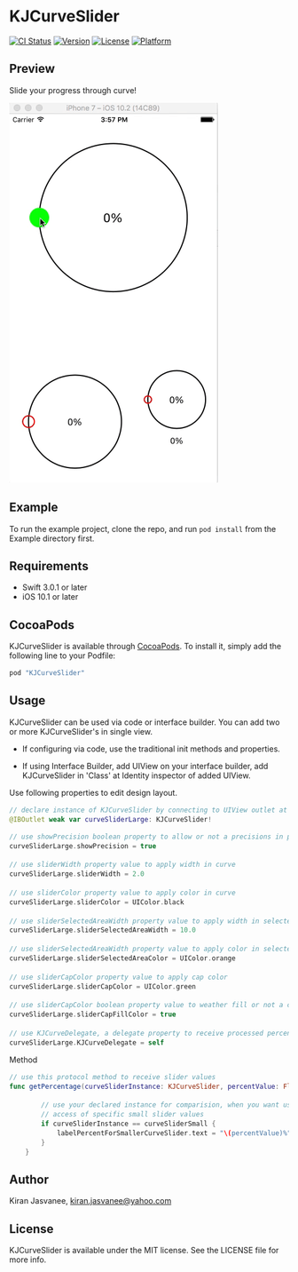 # KJCurveSlider

[![CI Status](http://img.shields.io/travis/bluelabeldeveloper1/KJCurveSlider.svg?style=flat)](https://travis-ci.org/bluelabeldeveloper1/KJCurveSlider)
[![Version](https://img.shields.io/cocoapods/v/KJCurveSlider.svg?style=flat)](http://cocoapods.org/pods/KJCurveSlider)
[![License](https://img.shields.io/cocoapods/l/KJCurveSlider.svg?style=flat)](http://cocoapods.org/pods/KJCurveSlider)
[![Platform](https://img.shields.io/cocoapods/p/KJCurveSlider.svg?style=flat)](http://cocoapods.org/pods/KJCurveSlider)

## Preview
Slide your progress through curve!

![KJCurveSlider](Gif/CurveSlider.gif)  

## Example

To run the example project, clone the repo, and run `pod install` from the Example directory first.

## Requirements

- Swift 3.0.1 or later
- iOS 10.1 or later

## CocoaPods

KJCurveSlider is available through [CocoaPods](http://cocoapods.org). To install
it, simply add the following line to your Podfile:

```ruby
pod "KJCurveSlider"
```

## Usage

KJCurveSlider can be used via code or interface builder. You can add two or more KJCurveSlider's in single view.

* If configuring via code, use the traditional init methods and properties.

* If using Interface Builder, add UIView on your interface builder, add KJCurveSlider in 'Class' at Identity inspector of added UIView.

Use following properties to edit design layout.

```swift 
// declare instance of KJCurveSlider by connecting to UIView outlet at interface builder
@IBOutlet weak var curveSliderLarge: KJCurveSlider!
```

```swift 
// use showPrecision boolean property to allow or not a precisions in percentage value.
curveSliderLarge.showPrecision = true

// use sliderWidth property value to apply width in curve
curveSliderLarge.sliderWidth = 2.0

// use sliderColor property value to apply color in curve
curveSliderLarge.sliderColor = UIColor.black

// use sliderSelectedAreaWidth property value to apply width in selected curved area
curveSliderLarge.sliderSelectedAreaWidth = 10.0

// use sliderSelectedAreaWidth property value to apply color in selected curved area
curveSliderLarge.sliderSelectedAreaColor = UIColor.orange

// use sliderCapColor property value to apply cap color
curveSliderLarge.sliderCapColor = UIColor.green

// use sliderCapColor boolean property value to weather fill or not a cap with cap color
curveSliderLarge.sliderCapFillColor = true

// use KJCurveDelegate, a delegate property to receive processed percentage value by using it's protocol method.
curveSliderLarge.KJCurveDelegate = self
``` 

Method

```swift
// use this protocol method to receive slider values
func getPercentage(curveSliderInstance: KJCurveSlider, percentValue: Float) {
        
        // use your declared instance for comparision, when you want use particular slider values at the time of two or more KJCurveSlider's available in single view.
        // access of specific small slider values
        if curveSliderInstance == curveSliderSmall {
            labelPercentForSmallerCurveSlider.text = "\(percentValue)%"
        }
    }
```

## Author

Kiran Jasvanee, kiran.jasvanee@yahoo.com

## License

KJCurveSlider is available under the MIT license. See the LICENSE file for more info.
